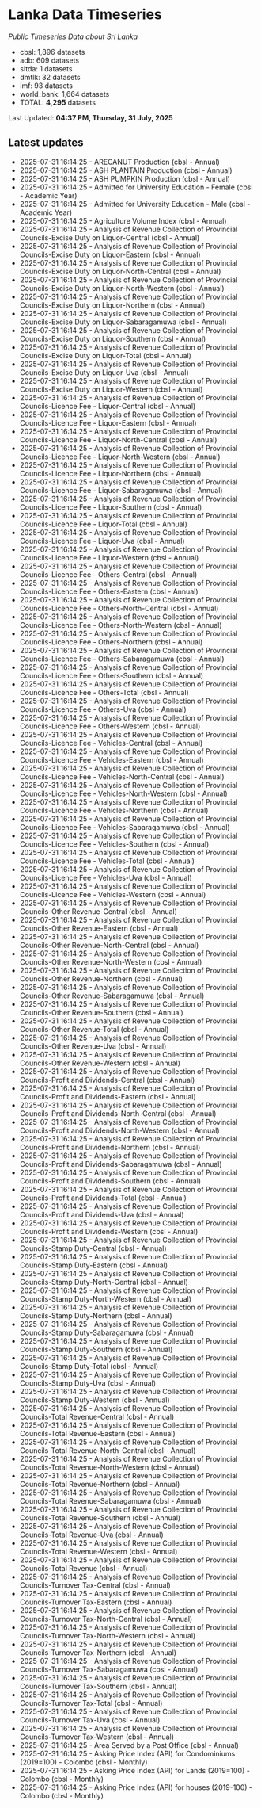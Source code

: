 # Lanka Data Timeseries
*Public Timeseries Data about Sri Lanka*

* cbsl: 1,896 datasets
* adb: 609 datasets
* sltda: 1 datasets
* dmtlk: 32 datasets
* imf: 93 datasets
* world_bank: 1,664 datasets
* TOTAL: **4,295** datasets

Last Updated: **04:37 PM, Thursday, 31 July, 2025**

## Latest updates

* 2025-07-31 16:14:25 - ARECANUT Production (cbsl - Annual)
* 2025-07-31 16:14:25 - ASH PLANTAIN Production (cbsl - Annual)
* 2025-07-31 16:14:25 - ASH PUMPKIN Production (cbsl - Annual)
* 2025-07-31 16:14:25 - Admitted for University Education - Female (cbsl - Academic Year)
* 2025-07-31 16:14:25 - Admitted for University Education - Male (cbsl - Academic Year)
* 2025-07-31 16:14:25 - Agriculture Volume Index (cbsl - Annual)
* 2025-07-31 16:14:25 - Analysis of Revenue Collection of Provincial Councils-Excise Duty on Liquor-Central (cbsl - Annual)
* 2025-07-31 16:14:25 - Analysis of Revenue Collection of Provincial Councils-Excise Duty on Liquor-Eastern (cbsl - Annual)
* 2025-07-31 16:14:25 - Analysis of Revenue Collection of Provincial Councils-Excise Duty on Liquor-North-Central (cbsl - Annual)
* 2025-07-31 16:14:25 - Analysis of Revenue Collection of Provincial Councils-Excise Duty on Liquor-North-Western (cbsl - Annual)
* 2025-07-31 16:14:25 - Analysis of Revenue Collection of Provincial Councils-Excise Duty on Liquor-Northern (cbsl - Annual)
* 2025-07-31 16:14:25 - Analysis of Revenue Collection of Provincial Councils-Excise Duty on Liquor-Sabaragamuwa (cbsl - Annual)
* 2025-07-31 16:14:25 - Analysis of Revenue Collection of Provincial Councils-Excise Duty on Liquor-Southern (cbsl - Annual)
* 2025-07-31 16:14:25 - Analysis of Revenue Collection of Provincial Councils-Excise Duty on Liquor-Total (cbsl - Annual)
* 2025-07-31 16:14:25 - Analysis of Revenue Collection of Provincial Councils-Excise Duty on Liquor-Uva (cbsl - Annual)
* 2025-07-31 16:14:25 - Analysis of Revenue Collection of Provincial Councils-Excise Duty on Liquor-Western (cbsl - Annual)
* 2025-07-31 16:14:25 - Analysis of Revenue Collection of Provincial Councils-Licence Fee - Liquor-Central (cbsl - Annual)
* 2025-07-31 16:14:25 - Analysis of Revenue Collection of Provincial Councils-Licence Fee - Liquor-Eastern (cbsl - Annual)
* 2025-07-31 16:14:25 - Analysis of Revenue Collection of Provincial Councils-Licence Fee - Liquor-North-Central (cbsl - Annual)
* 2025-07-31 16:14:25 - Analysis of Revenue Collection of Provincial Councils-Licence Fee - Liquor-North-Western (cbsl - Annual)
* 2025-07-31 16:14:25 - Analysis of Revenue Collection of Provincial Councils-Licence Fee - Liquor-Northern (cbsl - Annual)
* 2025-07-31 16:14:25 - Analysis of Revenue Collection of Provincial Councils-Licence Fee - Liquor-Sabaragamuwa (cbsl - Annual)
* 2025-07-31 16:14:25 - Analysis of Revenue Collection of Provincial Councils-Licence Fee - Liquor-Southern (cbsl - Annual)
* 2025-07-31 16:14:25 - Analysis of Revenue Collection of Provincial Councils-Licence Fee - Liquor-Total (cbsl - Annual)
* 2025-07-31 16:14:25 - Analysis of Revenue Collection of Provincial Councils-Licence Fee - Liquor-Uva (cbsl - Annual)
* 2025-07-31 16:14:25 - Analysis of Revenue Collection of Provincial Councils-Licence Fee - Liquor-Western (cbsl - Annual)
* 2025-07-31 16:14:25 - Analysis of Revenue Collection of Provincial Councils-Licence Fee - Others-Central (cbsl - Annual)
* 2025-07-31 16:14:25 - Analysis of Revenue Collection of Provincial Councils-Licence Fee - Others-Eastern (cbsl - Annual)
* 2025-07-31 16:14:25 - Analysis of Revenue Collection of Provincial Councils-Licence Fee - Others-North-Central (cbsl - Annual)
* 2025-07-31 16:14:25 - Analysis of Revenue Collection of Provincial Councils-Licence Fee - Others-North-Western (cbsl - Annual)
* 2025-07-31 16:14:25 - Analysis of Revenue Collection of Provincial Councils-Licence Fee - Others-Northern (cbsl - Annual)
* 2025-07-31 16:14:25 - Analysis of Revenue Collection of Provincial Councils-Licence Fee - Others-Sabaragamuwa (cbsl - Annual)
* 2025-07-31 16:14:25 - Analysis of Revenue Collection of Provincial Councils-Licence Fee - Others-Southern (cbsl - Annual)
* 2025-07-31 16:14:25 - Analysis of Revenue Collection of Provincial Councils-Licence Fee - Others-Total (cbsl - Annual)
* 2025-07-31 16:14:25 - Analysis of Revenue Collection of Provincial Councils-Licence Fee - Others-Uva (cbsl - Annual)
* 2025-07-31 16:14:25 - Analysis of Revenue Collection of Provincial Councils-Licence Fee - Others-Western (cbsl - Annual)
* 2025-07-31 16:14:25 - Analysis of Revenue Collection of Provincial Councils-Licence Fee - Vehicles-Central (cbsl - Annual)
* 2025-07-31 16:14:25 - Analysis of Revenue Collection of Provincial Councils-Licence Fee - Vehicles-Eastern (cbsl - Annual)
* 2025-07-31 16:14:25 - Analysis of Revenue Collection of Provincial Councils-Licence Fee - Vehicles-North-Central (cbsl - Annual)
* 2025-07-31 16:14:25 - Analysis of Revenue Collection of Provincial Councils-Licence Fee - Vehicles-North-Western (cbsl - Annual)
* 2025-07-31 16:14:25 - Analysis of Revenue Collection of Provincial Councils-Licence Fee - Vehicles-Northern (cbsl - Annual)
* 2025-07-31 16:14:25 - Analysis of Revenue Collection of Provincial Councils-Licence Fee - Vehicles-Sabaragamuwa (cbsl - Annual)
* 2025-07-31 16:14:25 - Analysis of Revenue Collection of Provincial Councils-Licence Fee - Vehicles-Southern (cbsl - Annual)
* 2025-07-31 16:14:25 - Analysis of Revenue Collection of Provincial Councils-Licence Fee - Vehicles-Total (cbsl - Annual)
* 2025-07-31 16:14:25 - Analysis of Revenue Collection of Provincial Councils-Licence Fee - Vehicles-Uva (cbsl - Annual)
* 2025-07-31 16:14:25 - Analysis of Revenue Collection of Provincial Councils-Licence Fee - Vehicles-Western (cbsl - Annual)
* 2025-07-31 16:14:25 - Analysis of Revenue Collection of Provincial Councils-Other Revenue-Central (cbsl - Annual)
* 2025-07-31 16:14:25 - Analysis of Revenue Collection of Provincial Councils-Other Revenue-Eastern (cbsl - Annual)
* 2025-07-31 16:14:25 - Analysis of Revenue Collection of Provincial Councils-Other Revenue-North-Central (cbsl - Annual)
* 2025-07-31 16:14:25 - Analysis of Revenue Collection of Provincial Councils-Other Revenue-North-Western (cbsl - Annual)
* 2025-07-31 16:14:25 - Analysis of Revenue Collection of Provincial Councils-Other Revenue-Northern (cbsl - Annual)
* 2025-07-31 16:14:25 - Analysis of Revenue Collection of Provincial Councils-Other Revenue-Sabaragamuwa (cbsl - Annual)
* 2025-07-31 16:14:25 - Analysis of Revenue Collection of Provincial Councils-Other Revenue-Southern (cbsl - Annual)
* 2025-07-31 16:14:25 - Analysis of Revenue Collection of Provincial Councils-Other Revenue-Total (cbsl - Annual)
* 2025-07-31 16:14:25 - Analysis of Revenue Collection of Provincial Councils-Other Revenue-Uva (cbsl - Annual)
* 2025-07-31 16:14:25 - Analysis of Revenue Collection of Provincial Councils-Other Revenue-Western (cbsl - Annual)
* 2025-07-31 16:14:25 - Analysis of Revenue Collection of Provincial Councils-Profit and Dividends-Central (cbsl - Annual)
* 2025-07-31 16:14:25 - Analysis of Revenue Collection of Provincial Councils-Profit and Dividends-Eastern (cbsl - Annual)
* 2025-07-31 16:14:25 - Analysis of Revenue Collection of Provincial Councils-Profit and Dividends-North-Central (cbsl - Annual)
* 2025-07-31 16:14:25 - Analysis of Revenue Collection of Provincial Councils-Profit and Dividends-North-Western (cbsl - Annual)
* 2025-07-31 16:14:25 - Analysis of Revenue Collection of Provincial Councils-Profit and Dividends-Northern (cbsl - Annual)
* 2025-07-31 16:14:25 - Analysis of Revenue Collection of Provincial Councils-Profit and Dividends-Sabaragamuwa (cbsl - Annual)
* 2025-07-31 16:14:25 - Analysis of Revenue Collection of Provincial Councils-Profit and Dividends-Southern (cbsl - Annual)
* 2025-07-31 16:14:25 - Analysis of Revenue Collection of Provincial Councils-Profit and Dividends-Total (cbsl - Annual)
* 2025-07-31 16:14:25 - Analysis of Revenue Collection of Provincial Councils-Profit and Dividends-Uva (cbsl - Annual)
* 2025-07-31 16:14:25 - Analysis of Revenue Collection of Provincial Councils-Profit and Dividends-Western (cbsl - Annual)
* 2025-07-31 16:14:25 - Analysis of Revenue Collection of Provincial Councils-Stamp Duty-Central (cbsl - Annual)
* 2025-07-31 16:14:25 - Analysis of Revenue Collection of Provincial Councils-Stamp Duty-Eastern (cbsl - Annual)
* 2025-07-31 16:14:25 - Analysis of Revenue Collection of Provincial Councils-Stamp Duty-North-Central (cbsl - Annual)
* 2025-07-31 16:14:25 - Analysis of Revenue Collection of Provincial Councils-Stamp Duty-North-Western (cbsl - Annual)
* 2025-07-31 16:14:25 - Analysis of Revenue Collection of Provincial Councils-Stamp Duty-Northern (cbsl - Annual)
* 2025-07-31 16:14:25 - Analysis of Revenue Collection of Provincial Councils-Stamp Duty-Sabaragamuwa (cbsl - Annual)
* 2025-07-31 16:14:25 - Analysis of Revenue Collection of Provincial Councils-Stamp Duty-Southern (cbsl - Annual)
* 2025-07-31 16:14:25 - Analysis of Revenue Collection of Provincial Councils-Stamp Duty-Total (cbsl - Annual)
* 2025-07-31 16:14:25 - Analysis of Revenue Collection of Provincial Councils-Stamp Duty-Uva (cbsl - Annual)
* 2025-07-31 16:14:25 - Analysis of Revenue Collection of Provincial Councils-Stamp Duty-Western (cbsl - Annual)
* 2025-07-31 16:14:25 - Analysis of Revenue Collection of Provincial Councils-Total Revenue-Central (cbsl - Annual)
* 2025-07-31 16:14:25 - Analysis of Revenue Collection of Provincial Councils-Total Revenue-Eastern (cbsl - Annual)
* 2025-07-31 16:14:25 - Analysis of Revenue Collection of Provincial Councils-Total Revenue-North-Central (cbsl - Annual)
* 2025-07-31 16:14:25 - Analysis of Revenue Collection of Provincial Councils-Total Revenue-North-Western (cbsl - Annual)
* 2025-07-31 16:14:25 - Analysis of Revenue Collection of Provincial Councils-Total Revenue-Northern (cbsl - Annual)
* 2025-07-31 16:14:25 - Analysis of Revenue Collection of Provincial Councils-Total Revenue-Sabaragamuwa (cbsl - Annual)
* 2025-07-31 16:14:25 - Analysis of Revenue Collection of Provincial Councils-Total Revenue-Southern (cbsl - Annual)
* 2025-07-31 16:14:25 - Analysis of Revenue Collection of Provincial Councils-Total Revenue-Uva (cbsl - Annual)
* 2025-07-31 16:14:25 - Analysis of Revenue Collection of Provincial Councils-Total Revenue-Western (cbsl - Annual)
* 2025-07-31 16:14:25 - Analysis of Revenue Collection of Provincial Councils-Total Revenue (cbsl - Annual)
* 2025-07-31 16:14:25 - Analysis of Revenue Collection of Provincial Councils-Turnover Tax-Central (cbsl - Annual)
* 2025-07-31 16:14:25 - Analysis of Revenue Collection of Provincial Councils-Turnover Tax-Eastern (cbsl - Annual)
* 2025-07-31 16:14:25 - Analysis of Revenue Collection of Provincial Councils-Turnover Tax-North-Central (cbsl - Annual)
* 2025-07-31 16:14:25 - Analysis of Revenue Collection of Provincial Councils-Turnover Tax-North-Western (cbsl - Annual)
* 2025-07-31 16:14:25 - Analysis of Revenue Collection of Provincial Councils-Turnover Tax-Northern (cbsl - Annual)
* 2025-07-31 16:14:25 - Analysis of Revenue Collection of Provincial Councils-Turnover Tax-Sabaragamuwa (cbsl - Annual)
* 2025-07-31 16:14:25 - Analysis of Revenue Collection of Provincial Councils-Turnover Tax-Southern (cbsl - Annual)
* 2025-07-31 16:14:25 - Analysis of Revenue Collection of Provincial Councils-Turnover Tax-Total (cbsl - Annual)
* 2025-07-31 16:14:25 - Analysis of Revenue Collection of Provincial Councils-Turnover Tax-Uva (cbsl - Annual)
* 2025-07-31 16:14:25 - Analysis of Revenue Collection of Provincial Councils-Turnover Tax-Western (cbsl - Annual)
* 2025-07-31 16:14:25 - Area Served by a Post Office (cbsl - Annual)
* 2025-07-31 16:14:25 - Asking Price Index (API) for Condominiums (2019=100) - Colombo (cbsl - Monthly)
* 2025-07-31 16:14:25 - Asking Price Index (API) for Lands (2019=100) - Colombo (cbsl - Monthly)
* 2025-07-31 16:14:25 - Asking Price Index (API) for houses (2019-100) - Colombo (cbsl - Monthly)